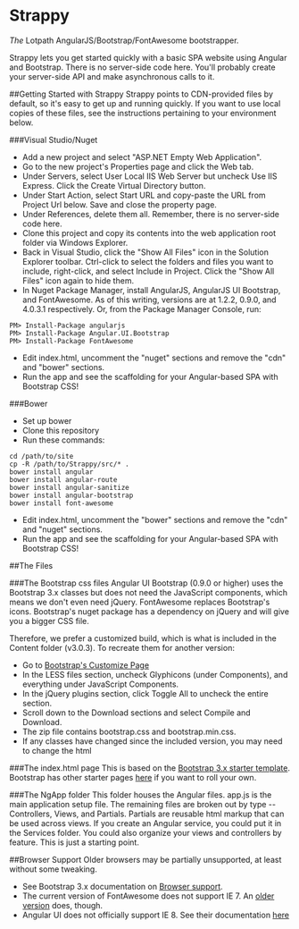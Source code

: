 Strappy
=======

*The* Lotpath AngularJS/Bootstrap/FontAwesome bootstrapper.

Strappy lets you get started quickly with a basic SPA website using Angular and Bootstrap.  There is no server-side code here.  You'll probably create your server-side API and make asynchronous calls to it.

##Getting Started with Strappy
Strappy points to CDN-provided files by default, so it's easy to get up and running quickly.  If you want to use local copies of these files, see the instructions pertaining to your environment below.

###Visual Studio/Nuget
* Add a new project and select "ASP.NET Empty Web Application".
* Go to the new project's Properties page and click the Web tab.
* Under Servers, select User Local IIS Web Server but uncheck Use IIS Express.  Click the Create Virtual Directory button.
* Under Start Action, select Start URL and copy-paste the URL from Project Url below.  Save and close the property page.
* Under References, delete them all.  Remember, there is no server-side code here.
* Clone this project and copy its contents into the web application root folder via Windows Explorer.
* Back in Visual Studio, click the "Show All Files" icon in the Solution Explorer toolbar.  Ctrl-click to select the folders and files you want to include, right-click, and select Include in Project.  Click the "Show All Files" icon again to hide them.
* In Nuget Package Manager, install AngularJS, AngularJS UI Bootstrap, and FontAwesome.  As of this writing, versions are at 1.2.2, 0.9.0, and 4.0.3.1 respectively. Or, from the Package Manager Console, run:
```
PM> Install-Package angularjs
PM> Install-Package Angular.UI.Bootstrap
PM> Install-Package FontAwesome
```
* Edit index.html, uncomment the "nuget" sections and remove the "cdn" and "bower" sections.
* Run the app and see the scaffolding for your Angular-based SPA with Bootstrap CSS!

###Bower
* Set up bower
* Clone this repository
* Run these commands:
```
cd /path/to/site
cp -R /path/to/Strappy/src/* .
bower install angular
bower install angular-route
bower install angular-sanitize
bower install angular-bootstrap
bower install font-awesome
```
* Edit index.html, uncomment the "bower" sections and remove the "cdn" and "nuget" sections.
* Run the app and see the scaffolding for your Angular-based SPA with Bootstrap CSS!

##The Files

###The Bootstrap css files
Angular UI Bootstrap (0.9.0 or higher) uses the Bootstrap 3.x classes but does not need the JavaScript components, which means we don't even need jQuery.  FontAwesome replaces Bootstrap's icons.  Bootstrap's nuget package has a dependency on jQuery and will give you a bigger CSS file.

Therefore, we prefer a customized build, which is what is included in the Content folder (v3.0.3).  To recreate them for another version:

* Go to [Bootstrap's Customize Page](http://getbootstrap.com/customize/)
* In the LESS files section, uncheck Glyphicons (under Components), and everything under JavaScript Components.
* In the jQuery plugins section, click Toggle All to uncheck the entire section.
* Scroll down to the Download sections and select Compile and Download.
* The zip file contains bootstrap.css and bootstrap.min.css.
* If any classes have changed since the included version, you may need to change the html

###The index.html page
This is based on the [Bootstrap 3.x starter template](http://getbootstrap.com/examples/starter-template/).  Bootstrap has other starter pages [here](http://getbootstrap.com/getting-started/#examples) if you want to roll your own.

###The NgApp folder
This folder houses the Angular files.  app.js is the main application setup file.  The remaining files are broken out by type -- Controllers, Views, and Partials.  Partials are reusable html markup that can be used across views.  If you create an Angular service, you could put it in the Services folder.  You could also organize your views and controllers by feature.  This is just a starting point.

##Browser Support
Older browsers may be partially unsupported, at least without some tweaking.
* See Bootstrap 3.x documentation on [Browser support](http://getbootstrap.com/getting-started/#browsers).
* The current version of FontAwesome does not support IE 7.  An [older version](http://fontawesome.io/3.2.1/get-started) does, though.
* Angular UI does not officially support IE 8.  See their documentation [here](https://github.com/angular-ui/bootstrap#supported-browsers)